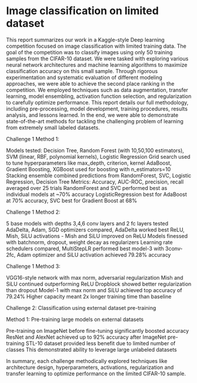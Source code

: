 # Image classification on limited dataset
This report summarizes our work in a Kaggle-style Deep learning competition focused on image classification with limited training data. The goal of the competition was to classify images using only 50 training samples from the CIFAR-10 dataset. We were tasked with exploring various neural network architectures and machine learning algorithms to maximize classification accuracy on this small sample. Through rigorous experimentation and systematic evaluation of different modeling approaches, we were able to achieve the second place ranking in the competition. We employed techniques such as data augmentation, transfer learning, model ensembling, activation function selection, and regularization to carefully optimize performance. This report details our full methodology, including pre-processing, model development, training procedures, results analysis, and lessons learned. In the end, we were able to demonstrate state-of-the-art methods for tackling the challenging problem of learning from extremely small labeled datasets.

Challenge 1 Method 1:

Models tested: Decision Tree, Random Forest (with 10,50,100 estimators), SVM (linear, RBF, polynomial kernels), Logistic Regression Grid search used to tune hyperparameters like max_depth, criterion, kernel AdaBoost, Gradient Boosting, XGBoost used for boosting with n_estimators=10 Stacking ensemble combined predictions from RandomForest, SVC, Logistic Regression, Decision Tree
Metrics: Accuracy, AUC-ROC, precision, recall averaged over 25 trials
RandomForest and SVC performed best as individual models at ~70% accuracy
LogisticRegression best for AdaBoost at 70% accuracy, SVC best for Gradient Boost at 68%

Challenge 1 Method 2:

5 base models with depths 3,4,6 conv layers and 2 fc layers tested AdaDelta, Adam, SGD optimizers compared, AdaDelta worked best ReLU, Mish, SiLU activations - Mish and SiLU improved on ReLU Models finessed with batchnorm, dropout, weight decay as regularizers Learning rate schedulers compared, MultiStepLR performed best model-3 with 3conv-2fc, Adam optimizer and SiLU activation achieved 79.28% accuracy

Challenge 1 Method 3:

VGG16-style network with max norm, adversarial regularization Mish and SiLU continued outperforming ReLU Dropblock showed better regularization than dropout Model-1 with max norm and SiLU achieved top accuracy of 79.24% Higher capacity meant 2x longer training time than baseline

Challenge 2: Classification using external dataset pre-training

Method 1: Pre-training large models on external datasets

Pre-training on ImageNet before fine-tuning significantly boosted accuracy ResNet and AlexNet achieved up to 92% accuracy after ImageNet pre-training STL-10 dataset provided less benefit due to limited number of classes This demonstrated ability to leverage large unlabeled datasets

In summary, each challenge methodically explored techniques like architecture design, hyperparameters, activations, regularization and transfer learning to optimize performance on the limited CIFAR-10 sample.